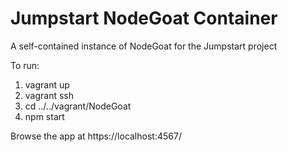 # Jumpstart NodeGoat Container
A self-contained instance of NodeGoat for the Jumpstart project

To run:
1. vagrant up
2. vagrant ssh
3. cd ../../vagrant/NodeGoat
4. npm start

Browse the app at https://localhost:4567/
